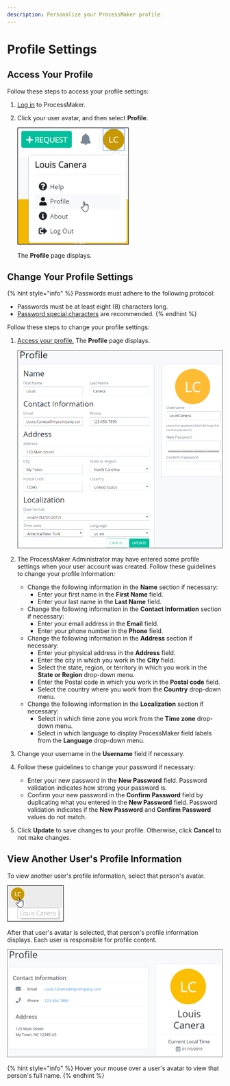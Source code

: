 ```yaml
---
description: Personalize your ProcessMaker profile.
---
```


# Profile Settings

## Access Your Profile

Follow these steps to access your profile settings:

1. [Log in](log-in.md#log-in) to ProcessMaker.
2. Click your user avatar, and then select **Profile**.  

   ![](../.gitbook/assets/profile-option.png)

   The **Profile** page displays.

## Change Your Profile Settings

{% hint style="info" %}
Passwords must adhere to the following protocol:

* Passwords must be at least eight \(8\) characters long.
* [Password special characters](https://www.owasp.org/index.php/Password_special_characters) are recommended.
{% endhint %}

Follow these steps to change your profile settings:

1. [Access your profile.](profile-settings.md#access-your-profile) The **Profile** page displays.  

   ![](../.gitbook/assets/profile-page.png)

2. The ProcessMaker Administrator may have entered some profile settings when your user account was created. Follow these guidelines to change your profile information:
   * Change the following information in the **Name** section if necessary:
     * Enter your first name in the **First Name** field.
     * Enter your last name in the **Last Name** field.
   * Change the following information in the **Contact Information** section if necessary:
     * Enter your email address in the **Email** field.
     * Enter your phone number in the **Phone** field.
   * Change the following information in the **Address** section if necessary:
     * Enter your physical address in the **Address** field.
     * Enter the city in which you work in the **City** field.
     * Select the state, region, or territory in which you work in the **State or Region** drop-down menu.
     * Enter the Postal code in which you work in the **Postal code** field.
     * Select the country where you work from the **Country** drop-down menu.
   * Change the following information in the **Localization** section if necessary:
     * Select in which time zone you work from the **Time zone** drop-down menu.
     * Select in which language to display ProcessMaker field labels from the **Language** drop-down menu.
3. Change your username in the **Username** field if necessary.
4. Follow these guidelines to change your password if necessary:
   * Enter your new password in the **New Password** field. Password validation indicates how strong your password is.
   * Confirm your new password in the **Confirm Password** field by duplicating what you entered in the **New Password** field. Password validation indicates if the **New Password** and **Confirm Password** values do not match.
5. Click **Update** to save changes to your profile. Otherwise, click **Cancel** to not make changes.

## View Another User's Profile Information

To view another user's profile information, select that person's avatar.

![Select a user&apos;s avatar to view that person&apos;s user profile information](../.gitbook/assets/hover-over-a-user-avatar-for-profile-full-name.png)

After that user's avatar is selected, that person's profile information displays. Each user is responsible for profile content.

![Viewing a user&apos;s profile information](../.gitbook/assets/profile-displayed-after-clicking-avatar.png)

{% hint style="info" %}
Hover your mouse over a user's avatar to view that person's full name.
{% endhint %}

